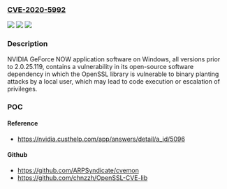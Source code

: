 ### [CVE-2020-5992](https://cve.mitre.org/cgi-bin/cvename.cgi?name=CVE-2020-5992)
![](https://img.shields.io/static/v1?label=Product&message=NVIDIA%20GeForce%20NOW%20Application&color=blue)
![](https://img.shields.io/static/v1?label=Version&message=All%20versions%20prior%20to%202.0.25.119%20(Windows)%20&color=brightgreen)
![](https://img.shields.io/static/v1?label=Vulnerability&message=code%20execution%2C%20escalation%20of%20privileges&color=brightgreen)

### Description

NVIDIA GeForce NOW application software on Windows, all versions prior to 2.0.25.119, contains a vulnerability in its open-source software dependency in which the OpenSSL library is vulnerable to binary planting attacks by a local user, which may lead to code execution or escalation of privileges.

### POC

#### Reference
- https://nvidia.custhelp.com/app/answers/detail/a_id/5096

#### Github
- https://github.com/ARPSyndicate/cvemon
- https://github.com/chnzzh/OpenSSL-CVE-lib

